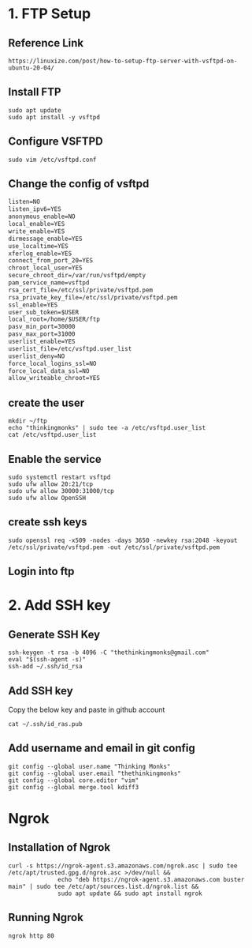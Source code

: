 # 1. FTP Setup
## Reference Link
```link
https://linuxize.com/post/how-to-setup-ftp-server-with-vsftpd-on-ubuntu-20-04/
```

## Install FTP
```shell
sudo apt update
sudo apt install -y vsftpd
```

## Configure VSFTPD
```shell
sudo vim /etc/vsftpd.conf
```

## Change the config of vsftpd
```txt
listen=NO
listen_ipv6=YES
anonymous_enable=NO
local_enable=YES
write_enable=YES
dirmessage_enable=YES
use_localtime=YES
xferlog_enable=YES
connect_from_port_20=YES
chroot_local_user=YES
secure_chroot_dir=/var/run/vsftpd/empty
pam_service_name=vsftpd
rsa_cert_file=/etc/ssl/private/vsftpd.pem
rsa_private_key_file=/etc/ssl/private/vsftpd.pem
ssl_enable=YES
user_sub_token=$USER
local_root=/home/$USER/ftp
pasv_min_port=30000
pasv_max_port=31000
userlist_enable=YES
userlist_file=/etc/vsftpd.user_list
userlist_deny=NO
force_local_logins_ssl=NO
force_local_data_ssl=NO
allow_writeable_chroot=YES
```

## create the user
```shell
mkdir ~/ftp
echo "thinkingmonks" | sudo tee -a /etc/vsftpd.user_list
cat /etc/vsftpd.user_list
```
## Enable the service 
```shell
sudo systemctl restart vsftpd
sudo ufw allow 20:21/tcp
sudo ufw allow 30000:31000/tcp
sudo ufw allow OpenSSH
```

## create ssh keys
```shell
sudo openssl req -x509 -nodes -days 3650 -newkey rsa:2048 -keyout /etc/ssl/private/vsftpd.pem -out /etc/ssl/private/vsftpd.pem
```

## Login into ftp

# 2. Add SSH key
## Generate SSH Key
```shell
ssh-keygen -t rsa -b 4096 -C "thethinkingmonks@gmail.com"
eval "$(ssh-agent -s)"
ssh-add ~/.ssh/id_rsa
```

## Add SSH key 
Copy the below key and paste in github account
```shell
cat ~/.ssh/id_ras.pub
```

## Add username and email in git config
```shell
git config --global user.name "Thinking Monks"
git config --global user.email "thethinkingmonks"
git config --global core.editor "vim"
git config --global merge.tool kdiff3
```

# Ngrok
## Installation of Ngrok
```shell
curl -s https://ngrok-agent.s3.amazonaws.com/ngrok.asc | sudo tee /etc/apt/trusted.gpg.d/ngrok.asc >/dev/null &&
              echo "deb https://ngrok-agent.s3.amazonaws.com buster main" | sudo tee /etc/apt/sources.list.d/ngrok.list &&
              sudo apt update && sudo apt install ngrok
```

## Running Ngrok
```shell
ngrok http 80
```
